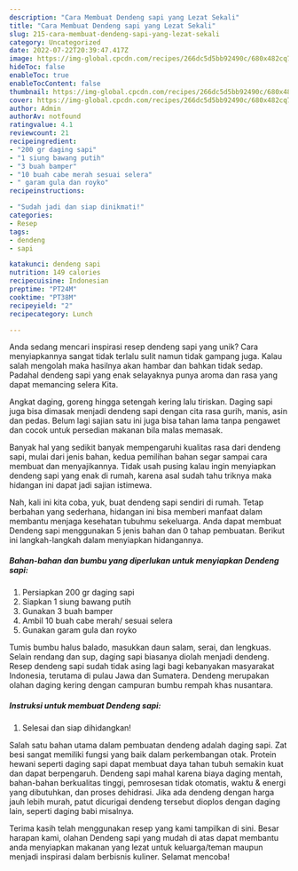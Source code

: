 ```yaml
---
description: "Cara Membuat Dendeng sapi yang Lezat Sekali"
title: "Cara Membuat Dendeng sapi yang Lezat Sekali"
slug: 215-cara-membuat-dendeng-sapi-yang-lezat-sekali
category: Uncategorized
date: 2022-07-22T20:39:47.417Z
image: https://img-global.cpcdn.com/recipes/266dc5d5bb92490c/680x482cq70/dendeng-sapi-foto-resep-utama.jpg
hideToc: false
enableToc: true
enableTocContent: false
thumbnail: https://img-global.cpcdn.com/recipes/266dc5d5bb92490c/680x482cq70/dendeng-sapi-foto-resep-utama.jpg
cover: https://img-global.cpcdn.com/recipes/266dc5d5bb92490c/680x482cq70/dendeng-sapi-foto-resep-utama.jpg
author: Admin
authorAv: notfound
ratingvalue: 4.1
reviewcount: 21
recipeingredient:
- "200 gr daging sapi"
- "1 siung bawang putih"
- "3 buah bamper"
- "10 buah cabe merah sesuai selera"
- " garam gula dan royko"
recipeinstructions:

- "Sudah jadi dan siap dinikmati!"
categories:
- Resep
tags:
- dendeng
- sapi

katakunci: dendeng sapi 
nutrition: 149 calories
recipecuisine: Indonesian
preptime: "PT24M"
cooktime: "PT38M"
recipeyield: "2"
recipecategory: Lunch

---
```





Anda sedang mencari inspirasi resep dendeng sapi yang unik? Cara menyiapkannya sangat tidak terlalu sulit namun tidak gampang juga. Kalau salah mengolah maka hasilnya akan hambar dan bahkan tidak sedap. Padahal dendeng sapi yang enak selayaknya punya aroma dan rasa yang dapat memancing selera Kita.





Angkat daging, goreng hingga setengah kering lalu tiriskan. Daging sapi juga bisa dimasak menjadi dendeng sapi dengan cita rasa gurih, manis, asin dan pedas. Belum lagi sajian satu ini juga bisa tahan lama tanpa pengawet dan cocok untuk persedian makanan bila malas memasak.

Banyak hal yang sedikit banyak mempengaruhi kualitas rasa dari dendeng sapi, mulai dari jenis bahan, kedua pemilihan bahan segar sampai cara membuat dan menyajikannya. Tidak usah pusing kalau ingin menyiapkan dendeng sapi yang enak di rumah, karena asal sudah tahu triknya maka hidangan ini dapat jadi sajian istimewa.






Nah, kali ini kita coba, yuk, buat dendeng sapi sendiri di rumah. Tetap berbahan yang sederhana, hidangan ini bisa memberi manfaat dalam membantu menjaga kesehatan tubuhmu sekeluarga. Anda dapat membuat Dendeng sapi menggunakan 5 jenis bahan dan 0 tahap pembuatan. Berikut ini langkah-langkah dalam menyiapkan hidangannya.

<!--inarticleads1-->

##### Bahan-bahan dan bumbu yang diperlukan untuk menyiapkan Dendeng sapi:

1. Persiapkan 200 gr daging sapi
1. Siapkan 1 siung bawang putih
1. Gunakan 3 buah bamper
1. Ambil 10 buah cabe merah/ sesuai selera
1. Gunakan  garam gula dan royko


Tumis bumbu halus balado, masukkan daun salam, serai, dan lengkuas. Selain rendang dan sup, daging sapi biasanya diolah menjadi dendeng. Resep dendeng sapi sudah tidak asing lagi bagi kebanyakan masyarakat Indonesia, terutama di pulau Jawa dan Sumatera. Dendeng merupakan olahan daging kering dengan campuran bumbu rempah khas nusantara. 

<!--inarticleads2-->

##### Instruksi untuk membuat Dendeng sapi:


1. Selesai dan siap dihidangkan!

Salah satu bahan utama dalam pembuatan dendeng adalah daging sapi. Zat besi sangat memiliki fungsi yang baik dalam perkembangan otak. Protein hewani seperti daging sapi dapat membuat daya tahan tubuh semakin kuat dan dapat berpengaruh. Dendeng sapi mahal karena biaya daging mentah, bahan-bahan berkualitas tinggi, pemrosesan tidak otomatis, waktu &amp; energi yang dibutuhkan, dan proses dehidrasi. Jika ada dendeng dengan harga jauh lebih murah, patut dicurigai dendeng tersebut dioplos dengan daging lain, seperti daging babi misalnya. 

Terima kasih telah menggunakan resep yang kami tampilkan di sini. Besar harapan kami, olahan Dendeng sapi yang mudah di atas dapat membantu anda menyiapkan makanan yang lezat untuk keluarga/teman maupun menjadi inspirasi dalam berbisnis kuliner. Selamat mencoba!
